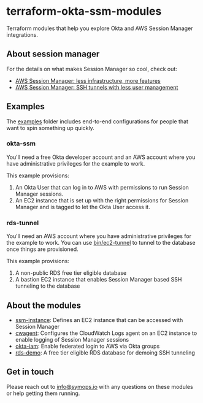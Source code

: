 # terraform-okta-ssm-modules

Terraform modules that help you explore Okta and AWS Session Manager integrations.

## About session manager

For the details on what makes Session Manager so cool, check out:

* [AWS Session Manager: less infrastructure, more features](https://blog.symops.io/2020/03/20/aws-session-manager-less-infrastructure-more-features.html)
* [AWS Session Manager: SSH tunnels with less user management](https://blog.symops.io/2020/03/23/aws-session-manager-ssh-tunnels-with-less-user-management.html)

## Examples

The [examples](examples) folder includes end-to-end configurations for people that want to spin something up quickly.

### okta-ssm

You'll need a free Okta developer account and an AWS account where you have administrative privileges for the example to work.

This example provisions:

1. An Okta User that can log in to AWS with permissions to run Session Manager sessions.
2. An EC2 instance that is set up with the right permissions for Session Manager and is tagged to let the Okta User access it.

### rds-tunnel

You'll need an AWS account where you have administrative privileges for the example to work. You can use [bin/ec2-tunnel](bin/ec2-tunnel) to tunnel to the database once things are provisioned.

This example provisions:

1. A non-public RDS free tier eligible database
2. A bastion EC2 instance that enables Session Manager based SSH tunneling to the database


## About the modules

* [ssm-instance](modules/ssm-instance): Defines an EC2 instance that can be accessed with Session Manager
* [cwagent](modules/cwagent): Configures the CloudWatch Logs agent on an EC2 instance to enable logging of Session Manager sessions
* [okta-iam](modules/okta-iam): Enable federated login to AWS via Okta groups
* [rds-demo](modules/rds-demo): A free tier eligible RDS database for demoing SSH tunneling

## Get in touch

Please reach out to info@symops.io with any questions on these modules or help getting them running.
